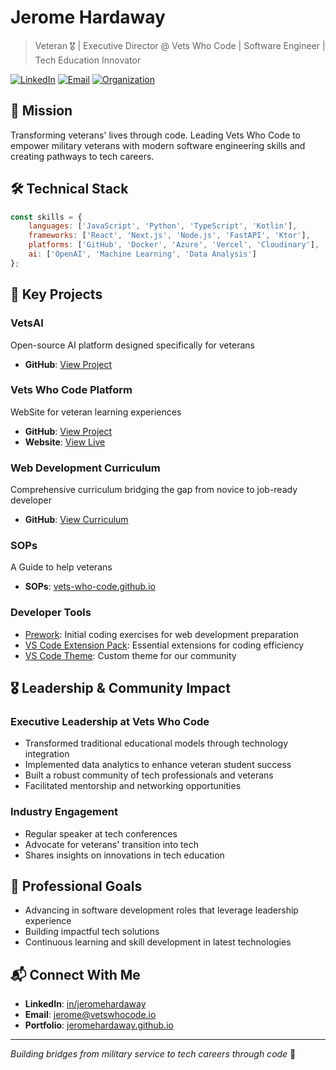 # Jerome Hardaway

> Veteran 🎖️ | Executive Director @ Vets Who Code | Software Engineer | Tech Education Innovator

[![LinkedIn](https://img.shields.io/badge/LinkedIn-Connect-blue)](https://linkedin.com/in/jeromehardaway)
[![Email](https://img.shields.io/badge/Email-Contact-red)](mailto:jerome@vetswhocode.io)
[![Organization](https://img.shields.io/badge/VetsWhoCode-Website-green)](https://vets-who-code.github.io/)

## 🎯 Mission
Transforming veterans' lives through code. Leading Vets Who Code to empower military veterans with modern software engineering skills and creating pathways to tech careers.

## 🛠️ Technical Stack
```javascript
const skills = {
    languages: ['JavaScript', 'Python', 'TypeScript', 'Kotlin'],
    frameworks: ['React', 'Next.js', 'Node.js', 'FastAPI', 'Ktor'],
    platforms: ['GitHub', 'Docker', 'Azure', 'Vercel', 'Cloudinary'],
    ai: ['OpenAI', 'Machine Learning', 'Data Analysis']
};
```

## 🚀 Key Projects

### VetsAI
Open-source AI platform designed specifically for veterans
- **GitHub**: [View Project](https://github.com/Vets-Who-Code/VetsAI)

### Vets Who Code Platform
WebSite for veteran learning experiences
- **GitHub**: [View Project](https://github.com/Vets-Who-Code/vets-who-code-app)
- **Website**: [View Live](https://vets-who-code.github.io/)

### Web Development Curriculum
Comprehensive curriculum bridging the gap from novice to job-ready developer
- **GitHub**: [View Curriculum](https://github.com/Vets-Who-Code/web-curriculum)

### SOPs
A Guide to help veterans
- **SOPs**: [vets-who-code.github.io](https://vets-who-code.github.io/)

### Developer Tools
- [Prework](https://github.com/Vets-Who-Code/Prework): Initial coding exercises for web development preparation
- [VS Code Extension Pack](https://github.com/Vets-Who-Code/vetswhocode-extension-pack): Essential extensions for coding efficiency
- [VS Code Theme](https://github.com/Vets-Who-Code/vetswhocode-vs-code-theme): Custom theme for our community

## 🎖️ Leadership & Community Impact

### Executive Leadership at Vets Who Code
- Transformed traditional educational models through technology integration
- Implemented data analytics to enhance veteran student success
- Built a robust community of tech professionals and veterans
- Facilitated mentorship and networking opportunities

### Industry Engagement
- Regular speaker at tech conferences
- Advocate for veterans' transition into tech
- Shares insights on innovations in tech education

## 🎯 Professional Goals
- Advancing in software development roles that leverage leadership experience
- Building impactful tech solutions
- Continuous learning and skill development in latest technologies

## 📬 Connect With Me
- **LinkedIn**: [in/jeromehardaway](https://linkedin.com/in/jeromehardaway)
- **Email**: jerome@vetswhocode.io
- **Portfolio**: [jeromehardaway.github.io](https://jeromehardaway.github.io)

---
*Building bridges from military service to tech careers through code* 🚀
